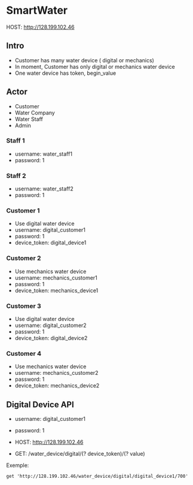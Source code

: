 # SmartWater
HOST: http://128.199.102.46

## Intro

  * Customer has many water device ( digital or mechanics)
  * In moment, Customer has only digital or mechanics water device
  * One water device has token, begin_value

## Actor
  * Customer
  * Water Company
  * Water Staff
  * Admin

### Staff 1
  * username: water_staff1
  * password: 1
### Staff 2
  * username: water_staff2
  * password: 1

### Customer 1
  * Use digital water device
  * username: digital_customer1
  * password: 1
  * device_token: digital_device1

### Customer 2
  * Use mechanics water device
  * username: mechanics_customer1
  * password: 1
  * device_token: mechanics_device1

### Customer 3
  * Use digital water device
  * username: digital_customer2
  * password: 1
  * device_token: digital_device2


### Customer 4
  * Use mechanics water device
  * username: mechanics_customer2
  * password: 1
  * device_token: mechanics_device2


## Digital Device API

  * username: digital_customer1
  * password: 1

  * HOST: http://128.199.102.46

  * GET: /water_device/digital/(? device_token)/(? value)

Exemple:

  ```
  get 'http://128.199.102.46/water_device/digital/digital_device1/700'
  ```
